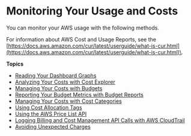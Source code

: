 # Monitoring Your Usage and Costs<a name="monitoring-costs"></a>

You can monitor your AWS usage with the following methods\.

For information about AWS Cost and Usage Reports, see the [https://docs.aws.amazon.com/cur/latest/userguide/what-is-cur.html](https://docs.aws.amazon.com/cur/latest/userguide/what-is-cur.html)\.

**Topics**
+ [Reading Your Dashboard Graphs](view-billing-dashboard.md)
+ [Analyzing Your Costs with Cost Explorer](ce-what-is.md)
+ [Managing Your Costs with Budgets](budgets-managing-costs.md)
+ [Reporting Your Budget Metrics with Budget Reports](reporting-cost-budget.md)
+ [Managing Your Costs with Cost Categories](manage-cost-categories.md)
+ [Using Cost Allocation Tags](cost-alloc-tags.md)
+ [Using the AWS Price List API](price-changes.md)
+ [Logging Billing and Cost Management API Calls with AWS CloudTrail](logging-using-cloudtrail.md)
+ [Avoiding Unexpected Charges](checklistforunwantedcharges.md)
